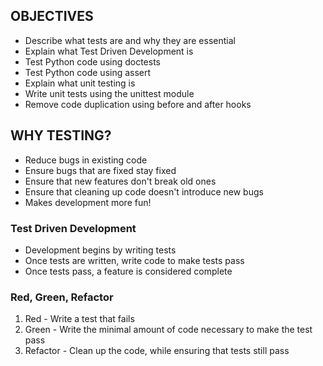## OBJECTIVES
* Describe what tests are and why they are essential
* Explain what Test Driven Development is
* Test Python code using doctests
* Test Python code using assert
* Explain what unit testing is
* Write unit tests using the unittest module
* Remove code duplication using before and after hooks

## WHY TESTING?

* Reduce bugs in existing code
* Ensure bugs that are fixed stay fixed
* Ensure that new features don't break old ones
* Ensure that cleaning up code doesn't introduce new bugs
* Makes development more fun!

### Test Driven Development

* Development begins by writing tests
* Once tests are written, write code to make tests pass
* Once tests pass, a feature is considered complete

### Red, Green, Refactor

1. Red - Write a test that fails
2. Green - Write the minimal amount of code necessary to make the test pass
3. Refactor - Clean up the code, while ensuring that tests still pass
